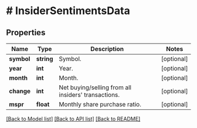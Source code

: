 # # InsiderSentimentsData

## Properties

Name | Type | Description | Notes
------------ | ------------- | ------------- | -------------
**symbol** | **string** | Symbol. | [optional]
**year** | **int** | Year. | [optional]
**month** | **int** | Month. | [optional]
**change** | **int** | Net buying/selling from all insiders&#39; transactions. | [optional]
**mspr** | **float** | Monthly share purchase ratio. | [optional]

[[Back to Model list]](../../README.md#models) [[Back to API list]](../../README.md#endpoints) [[Back to README]](../../README.md)
